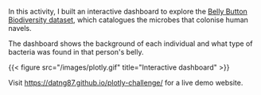 In this activity, I built an interactive dashboard to explore the [Belly Button Biodiversity dataset](http://robdunnlab.com/projects/belly-button-biodiversity/), which catalogues the microbes that colonise human navels.

The dashboard shows the background of each individual and what type of bacteria was found in that person's belly.

{{< figure src="/images/plotly.gif" title="Interactive dashboard" >}}

Visit https://datng87.github.io/plotly-challenge/ for a live demo website. 